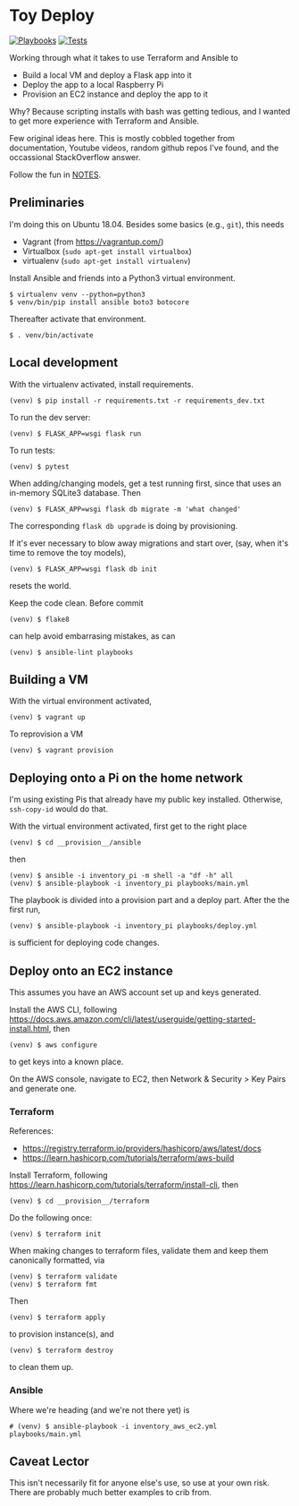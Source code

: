 # Toy Deploy

[![Playbooks](https://github.com/davewsmith/toydeploy/actions/workflows/lint.yml/badge.svg)](https://github.com/davewsmith/toydeploy/actions/workflows/lint.yml)
[![Tests](https://github.com/davewsmith/toydeploy/actions/workflows/test.yml/badge.svg)](https://github.com/davewsmith/toydeploy/actions/workflows/test.yml)

Working through what it takes to use Terraform and Ansible to
 * Build a local VM and deploy a Flask app into it
 * Deploy the app to a local Raspberry Pi
 * Provision an EC2 instance and deploy the app to it

Why? Because scripting installs with bash was getting tedious,
and I wanted to get more experience with Terraform and Ansible.

Few original ideas here. This is mostly cobbled together from documentation,
Youtube videos, random github repos I've found, and the occassional
StackOverflow answer.

Follow the fun in [NOTES](NOTES.md).

## Preliminaries

I'm doing this on Ubuntu 18.04. Besides some basics (e.g., `git`), this needs

 * Vagrant (from https://vagrantup.com/)
 * Virtualbox (`sudo apt-get install virtualbox`)
 * virtualenv (`sudo apt-get install virtualenv`)

Install Ansible and friends into a Python3 virtual environment.

    $ virtualenv venv --python=python3
    $ venv/bin/pip install ansible boto3 botocore

Thereafter activate that environment.

    $ . venv/bin/activate

## Local development

With the virtualenv activated, install requirements.

    (venv) $ pip install -r requirements.txt -r requirements_dev.txt

To run the dev server:

    (venv) $ FLASK_APP=wsgi flask run

To run tests:

    (venv) $ pytest

When adding/changing models, get a test running first, since that uses
an in-memory SQLite3 database. Then

    (venv) $ FLASK_APP=wsgi flask db migrate -m 'what changed'

The corresponding `flask db upgrade` is doing by provisioning.

If it's ever necessary to blow away migrations and start over, (say, when
it's time to remove the toy models),

    (venv) $ FLASK_APP=wsgi flask db init

resets the world.

Keep the code clean. Before commit

    (venv) $ flake8

can help avoid embarrasing mistakes, as can

    (venv) $ ansible-lint playbooks

## Building a VM

With the virtual environment activated,

    (venv) $ vagrant up

To reprovision a VM

    (venv) $ vagrant provision

## Deploying onto a Pi on the home network

I'm using existing Pis that already have my public key installed. Otherwise, `ssh-copy-id` would do that.

With the virtual environment activated, first get to the right place

    (venv) $ cd __provision__/ansible

then

    (venv) $ ansible -i inventory_pi -m shell -a "df -h" all
    (venv) $ ansible-playbook -i inventory_pi playbooks/main.yml

The playbook is divided into a provision part and a deploy part. After the the first run,

    (venv) $ ansible-playbook -i inventory_pi playbooks/deploy.yml

is sufficient for deploying code changes.

## Deploy onto an EC2 instance

This assumes you have an AWS account set up and keys generated.

Install the AWS CLI, following https://docs.aws.amazon.com/cli/latest/userguide/getting-started-install.html,
then

    (venv) $ aws configure

to get keys into a known place.

On the AWS console, navigate to EC2, then Network & Security > Key Pairs and generate one.

### Terraform

References:
  * https://registry.terraform.io/providers/hashicorp/aws/latest/docs
  * https://learn.hashicorp.com/tutorials/terraform/aws-build 

Install Terraform, following https://learn.hashicorp.com/tutorials/terraform/install-cli, then

    (venv) $ cd __provision__/terraform

Do the following once:

    (venv) $ terraform init

When making changes to terraform files, validate them and keep them canonically formatted, via

    (venv) $ terraform validate
    (venv) $ terraform fmt

Then

    (venv) $ terraform apply

to provision instance(s), and

    (venv) $ terraform destroy

to clean them up.

### Ansible

Where we're heading (and we're not there yet) is

    # (venv) $ ansible-playbook -i inventory_aws_ec2.yml playbooks/main.yml

## Caveat Lector

This isn't necessarily fit for anyone else's use, so use at your own risk.
There are probably much better examples to crib from.
